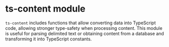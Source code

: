 # ts-content module

`ts-content` includes functions that allow converting data into TypeScript code,
allowing stronger type-safety when processing content. This module is useful for
parsing delimited text or obtaining content from a database and transforming it
into TypeScript constants.
